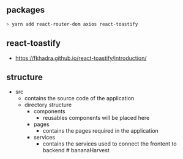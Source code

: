 ## packages

```bash
> yarn add react-router-dom axios react-toastify
```

## react-toastify

- https://fkhadra.github.io/react-toastify/introduction/

## structure

- src
  - contains the source code of the application
  - directory structure
    - components
      - reusables components will be placed here
    - pages
      - contains the pages required in the application
    - services
      - contains the services used to connect the frontent to backend
#   b a n a n a H a r v e s t  
 